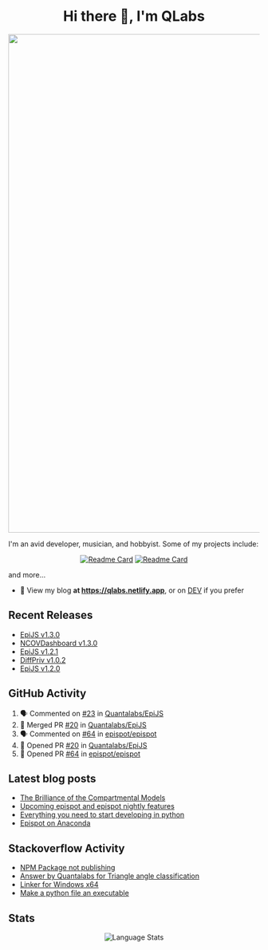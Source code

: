 <h1 align="center">Hi there 👋, I'm QLabs </h1>
<img src="https://i.ibb.co/mbr1j6p/Qlabs.png" width="1000px">

I'm an avid developer, musician, and hobbyist. Some of my projects include:
<p align='center'><a href="https://github.com/Quantalabs/EpiJS"><img src="https://github-readme-stats.vercel.app/api/pin/?username=Quantalabs&amp;repo=EpiJS" alt="Readme Card"></a>
<a href="https://github.com/Quantalabs/NCOVDashboard"><img src="https://github-readme-stats.vercel.app/api/pin/?username=Quantalabs&amp;repo=NCOVDashboard" alt="Readme Card"></a></p>


and more...

- 📜 View my blog **at https://qlabs.netlify.app**, or on [DEV](https://dev.to/Quantalabs) if you prefer

## Recent Releases
- [EpiJS v1.3.0](https://github.com/Quantalabs/EpiJS/releases/tag/v1.3.0)
- [NCOVDashboard v1.3.0](https://github.com/Quantalabs/NCOVDashboard/releases/tag/v1.3.0)
- [EpiJS v1.2.1](https://github.com/Quantalabs/EpiJS/releases/tag/v1.2.1)
- [DiffPriv v1.0.2](https://github.com/Quantalabs/DiffPriv/releases/tag/1.0.2)
- [EpiJS v1.2.0](https://github.com/Quantalabs/EpiJS/releases/tag/v1.2.0)

## GitHub Activity
<!--START_SECTION:activity-->
1. 🗣 Commented on [#23](https://github.com/Quantalabs/EpiJS/issues/23) in [Quantalabs/EpiJS](https://github.com/Quantalabs/EpiJS)
2. 🎉 Merged PR [#20](https://github.com/Quantalabs/EpiJS/pull/20) in [Quantalabs/EpiJS](https://github.com/Quantalabs/EpiJS)
3. 🗣 Commented on [#64](https://github.com/epispot/epispot/issues/64) in [epispot/epispot](https://github.com/epispot/epispot)
4. 💪 Opened PR [#20](https://github.com/Quantalabs/EpiJS/pull/20) in [Quantalabs/EpiJS](https://github.com/Quantalabs/EpiJS)
5. 💪 Opened PR [#64](https://github.com/epispot/epispot/pull/64) in [epispot/epispot](https://github.com/epispot/epispot)
<!--END_SECTION:activity-->

## Latest blog posts
<!-- BLOG-POST-LIST:START -->
- [The Brilliance of the Compartmental Models](https://dev.to/quantalabs/the-brilliance-of-the-compartmental-models-1j99)
- [Upcoming epispot and epispot nightly features](https://dev.to/epispot/upcoming-epispot-and-epispot-nightly-features-52ep)
- [Everything you need to start developing in python](https://dev.to/quantalabs/everything-you-need-to-start-developing-in-python-57m5)
- [Epispot on Anaconda](https://dev.to/epispot/epispot-on-anaconda-15l8)
<!-- BLOG-POST-LIST:END -->

## Stackoverflow Activity
<!-- STACKOVERFLOW:START -->
- [NPM Package not publishing](https://stackoverflow.com/questions/67928415/npm-package-not-publishing)
- [Answer by Quantalabs for Triangle angle classification](https://stackoverflow.com/questions/67845566/triangle-angle-classification/67845594#67845594)
- [Linker for Windows x64](https://stackoverflow.com/questions/67845567/linker-for-windows-x64)
- [Make a python file an executable](https://stackoverflow.com/questions/67781059/make-a-python-file-an-executable)
<!-- STACKOVERFLOW:END -->

## Stats
<p align="center"><img src="https://github-readme-stats.vercel.app/api/top-langs/?username=Quantalabs&amp;hide=css,html,scss&layout=compact" alt="Language Stats"><br>

